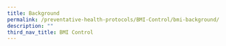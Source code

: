 ```yaml
---
title: Background
permalink: /preventative-health-protocols/BMI-Control/bmi-background/
description: ""
third_nav_title: BMI Control
---
```


